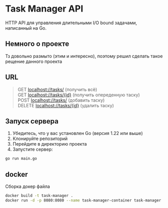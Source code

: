 # Task Manager API

HTTP API для управления длительными I/O bound задачами, написанный на Go.

## Немного о проекте

Тз довольно размыто (этим и интересно), поэтому решил сделать такое рещение данного проекта

## URL 

> GET [localhost://tasks/](localhost://tasks/) (получить всё)  
> GET [localhost://tasks/{id}](localhost://tasks/{id}) (получить опереденную таску)  
> POST [localhost://tasks/](localhost://tasks/) (добавить таску)  
> DELETE [localhost://tasks/{id}](localhost://tasks/{id}) (удалить таску)  


## Запуск сервера

1. Убедитесь, что у вас установлен Go (версия 1.22 или выше)
2. Клонируйте репозиторий
3. Перейдите в директорию проекта
4. Запустите сервер:

```bash
go run main.go
```
## docker
Сборка докер файла
```bash
docker build -t task-manager .
docker run -d -p 8080:8080 --name task-manager-container task-manager

